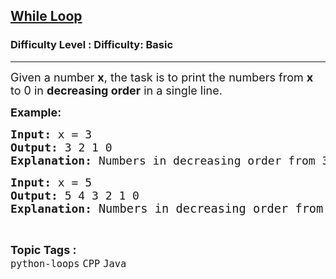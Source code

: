 <h2><a href="https://www.geeksforgeeks.org/problems/while-loop/1?page=1&difficulty=Basic&status=unsolved,attempted&sortBy=accuracy">While Loop</a></h2><h3>Difficulty Level : Difficulty: Basic</h3><hr><div class="problems_problem_content__Xm_eO"><p><span style="font-size: 18px;">Given a number <strong>x</strong>, the task is to print the numbers from <strong>x</strong> to 0 in <strong>decreasing order</strong> in a single line. </span></p>
<p><span style="font-size: 18px;"><strong>Example:</strong></span><span style="font-size: 18px;"><strong> </strong></span></p>
<pre><span style="font-size: 18px;"><strong>Input: </strong>x = 3</span><span style="font-size: 18px;"><strong>
Output: </strong>3 2 1 0</span>
<span style="font-size: 18px;"><strong>Explanation: </strong>Numbers in decreasing order from 3 are 3 2 1 0.</span></pre>
<pre><strong><span style="font-size: 18px;">Input:</span></strong><span style="font-size: 18px;"> x = 5<br></span><strong><span style="font-size: 18px;">Output:</span></strong><span style="font-size: 18px;"> 5 4 3 2 1 0<br><strong>Explanation: </strong></span><span style="font-size: 14pt;">Numbers in decreasing order from 5 are 5 4 3 2 1 0.</span></pre></div><br><p><span style=font-size:18px><strong>Topic Tags : </strong><br><code>python-loops</code>&nbsp;<code>CPP</code>&nbsp;<code>Java</code>&nbsp;